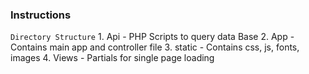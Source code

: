 ### Instructions

` Directory Structure `
	1. Api - PHP Scripts to query data Base
	2. App - Contains main app and controller file
	3. static - Contains css, js, fonts, images
	4. Views - Partials for single page loading

